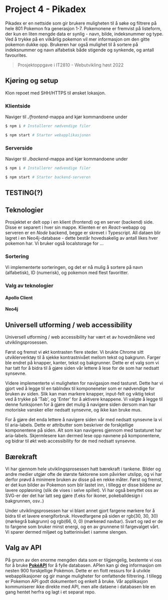 # Project 4 - Pikadex

Pikadex er en nettside som gir brukere muligheten til å søke og filtrere på hele 801 Pokemon fra generasjon 1-7. Pokemonene er fremvist på listeform, der kun en liten mengde data er synlig - navn, bilde, indeksnummer og type. Ved å trykke på en vilkårlig pokemon vil mer informasjon om den gitte pokemon dukke opp. Brukeren har også mulighet til å sortere på indeksnummer og navn alfabetisk både stigende og synkende, og antall favourites.

> Prosjektoppgave i IT2810 - Webutvikling høst 2022

## Kjøring og setup

Klon repoet med SHH/HTTPS til ønsket lokasjon.

### Klientside

Naviger til _./frontend_-mappa and kjør kommandoene under

```sh
$ npm i # Installerer nødvendige filer

$ npm start # Starter webapplikasjonen
```

### Serverside

Naviger til _./backend_-mappa and kjør kommandoene under

```sh
$ npm i # Installerer nødvendige filer

$ npm start # Starter backend-serveren
```

## TESTING(?)

## Teknologier

Prosjektet er delt opp i en klient (frontend) og en server (backend) side. Disse er separert i hver sin mappe. Klienten er en _React_-webapp og serveren er en _Node_ backend, begge er skrevet i Typescript.
All dataen blir lagret i en Neo4j-database - dette består hovedsakelig av antall likes hver pokemon har. Vi bruker også localstorage for ...

### Sortering

Vi implementerte sorteringen, og det er nå mulig å sortere på navn (alfabetisk), ID (numerisk), og pokemon med flest favoritter.

### Valg av teknologier

#### Apollo Client

#### Neo4j

## Universell utforming / web accessibility 

Universell utforming / web accessibility har vært et av hovedmålene ved utviklingsprosessen. 

Først og fremst vi økt kontrasten flere steder. Vi brukte Chrome sitt utviklerverktøy til å sjekke kontrastnivået mellom tekst og bakgrunn. Farger ble endret på knapper, kanter, tekst og bakgrunner. Dette er et valg som vi har tatt for å bidra til å gjøre siden vår lettere å lese for de som har nedsatt synsevne. 

Videre implementerte vi muligheten for navigasjon med tasturet. Dette har vi gjort ved å legge til en tabIndex til komponeneter som er nødvendige for bruken av siden. Slik kan man markere knapper, input-felt og viktig tekst ved å trykke på 'Tab', og 'Enter' for å aktivere knappene. Vi valgte å legge til denne funksjonen for å gjøre det mulig å navigere siden dersom man har motoriske vansker eller nedsatt synsevne, og ikke kan bruke mus.

For å gjøre det enda lettere å navigere siden vår med nedsatt synsevne la vi til aria-labels. Dette er attributter som beskriver de forskjellige komponentene på siden. Alt som kan navigeres gjennom med tastaturet har aria-labels. Skjermlesere kan dermed lese opp navnene på komponentene, og bidrar til økt web accessibility for de med nedsatt synsevne. 

## Bærekraft

Vi har gjennom hele utviklingsprosessen hatt bærekraft i tankene. Bilder og andre medier utgjør ofte de største faktorene som påvirker utslipp, og vi har derfor prøvd å minimere bruken av disse på en rekke måter.
Først og fremst, er det kun bilder av Pokemon som blir lastet inn, i tillegg er disse bildene av lavere oppløsning (slik de vises i selve spillet). Vi har også benyttet oss av SVG-er der det har latt seg gjøre (f.eks for ikoner, pokeballdesign i bakgrunnen, osv..)

Under utviklingsprosessen har vi blant annet gjort fargene mørkere for å bidra til et lavere energiforbruk. Hovedfargene på siden er rgb(30, 30, 30) (mørkegrå bakgrunn) og rgb(66, 0, 0) (mørkerød navbar). Svart og rød er de to fargene som bruker minst energi, og en av grunnene til fargevalget vårt. Vi sparer dermed miljøet og batterinivået i samme slengen. 

## Valg av API

På grunn av den enorme mengden data som er tilgjengelig, bestemte vi oss for å bruke [**PokéAPI**](https://pokeapi.co/) for å fylle databasen. APIen kan gi deg informasjon om nesten 900 forskjellige Pokémon. Dette er en flott ressurs for å utvikle webapplikasjoner og gir mange muligheter for omfattende filtrering. I tillegg er Pokemon API godt dokumentert og enkelt å bruke. Vår applikasjon kommuniserer ikke direkte med API, men alle dataene i databasen ble en gang hentet herfra og lagt i et separat repo.

##

